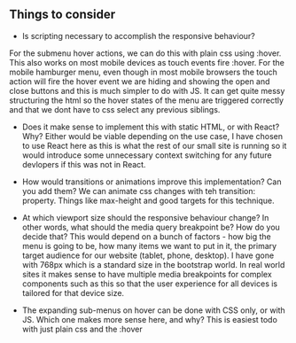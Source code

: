 ## Things to consider

- Is scripting necessary to accomplish the responsive behaviour?

For the submenu hover actions, we can do this with plain css using :hover. This also works on most mobile devices as touch events fire :hover. 
For the mobile hamburger menu, even though in most mobile browsers the touch action will fire the hover event we are hiding and showing
the open and close buttons and this is much simpler to do with JS. It can get quite messy structuring the html so the hover states of the menu are 
triggered correctly and that we dont have to css select any previous siblings. 


- Does it make sense to implement this with static HTML, or with React? Why?
Either would be viable depending on the use case, I have chosen to use React here as this is what the rest of our small site is running so it would 
introduce some unnecessary context switching for any future devlopers if this was not in React.

- How would transitions or animations improve this implementation? Can you add them?
We can animate css changes with teh transition: property. Things like max-height and good targets for this technique.

- At which viewport size should the responsive behaviour change? In other words, what should the media query breakpoint be? How do you decide that?
This would depend on a bunch of factors - how big the menu is going to be, how many items we want to put in it, the primary target audience for our website (tablet, phone, desktop). I have gone with 768px which is a standard size in the bootstrap world. 
In real world sites it makes sense to have multiple media breakpoints for complex components such as this so that the user experience for all devices is 
tailored for that device size.

- The expanding sub-menus on hover can be done with CSS only, or with JS. Which one makes more sense here, and why?
This is easiest todo with just plain css and the :hover

